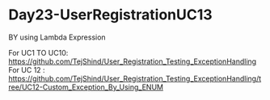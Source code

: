 # Day23-UserRegistrationUC13
BY using Lambda Expression

For UC1 TO UC10: https://github.com/TejShind/User_Registration_Testing_ExceptionHandling
For UC 12 : https://github.com/TejShind/User_Registration_Testing_ExceptionHandling/tree/UC12-Custom_Exception_By_Using_ENUM

